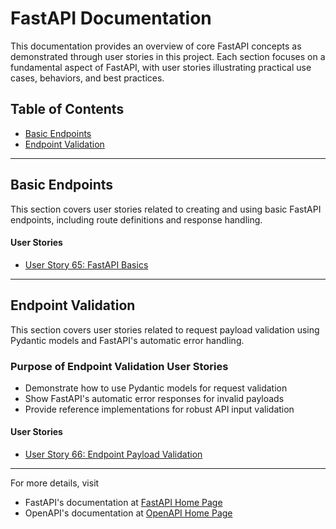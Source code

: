 # FastAPI Documentation

This documentation provides an overview of core FastAPI concepts as demonstrated through user stories in this project. Each section focuses on a fundamental aspect of FastAPI, with user stories illustrating practical use cases, behaviors, and best practices.

## Table of Contents

- [Basic Endpoints](#basic-endpoints)
- [Endpoint Validation](#endpoint-validation)

---

## Basic Endpoints

This section covers user stories related to creating and using basic FastAPI endpoints, including route definitions and response handling.

#### User Stories
- [User Story 65: FastAPI Basics](/FastAPI-Concepts/User-Story-65-FastAPI-Basics)

---

## Endpoint Validation

This section covers user stories related to request payload validation using Pydantic models and FastAPI's automatic error handling.

### Purpose of Endpoint Validation User Stories
- Demonstrate how to use Pydantic models for request validation
- Show FastAPI's automatic error responses for invalid payloads
- Provide reference implementations for robust API input validation

#### User Stories
- [User Story 66: Endpoint Payload Validation](/FastAPI-Concepts/User-Story-66-Endpoint-Validation)

---
For more details, visit 
 - FastAPI's documentation at [FastAPI Home Page](https://fastapi.tiangolo.com/)
 - OpenAPI's documentation at [OpenAPI Home Page](https://learn.openapis.org/)
